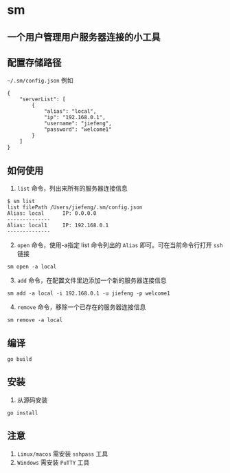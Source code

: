 # sm
## 一个用户管理用户服务器连接的小工具
## 配置存储路径
`~/.sm/config.json`
例如
```
{
    "serverList": [
        {
            "alias": "local",
            "ip": "192.168.0.1",
            "username": "jiefeng",
            "password": "welcome1"
        }
    ]
}
```
## 如何使用
1. `list` 命令，列出来所有的服务器连接信息
```
$ sm list              
list filePath /Users/jiefeng/.sm/config.json 
Alias: local      IP: 0.0.0.0  
--------------
Alias: local1     IP: 192.168.0.1    
--------------
```
2. `open` 命令，使用-a指定 list 命令列出的 `Alias` 即可。可在当前命令行打开 `ssh` 链接
```
sm open -a local
```
3. `add` 命令，在配置文件里边添加一个新的服务器连接信息
```
sm add -a local -i 192.168.0.1 -u jiefeng -p welcome1
```
4. `remove` 命令，移除一个已存在的服务器连接信息
```
sm remove -a local
```

## 编译
```
go build
```
## 安装
1. 从源码安装
```
go install
```
## 注意
1. `Linux/macos` 需安装 `sshpass` 工具
2. `Windows` 需安装 `PuTTY` 工具
